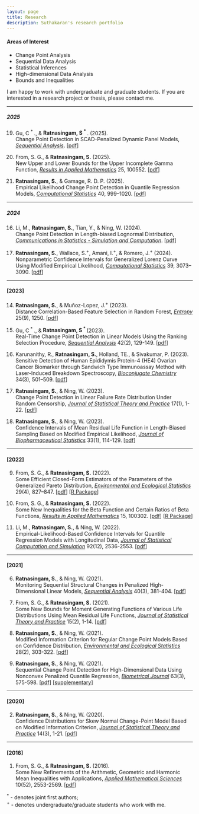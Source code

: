 ```yaml
---
layout: page
title: Research
description: Suthakaran's research portfolio
---
```


#### Areas of Interest

* Change Point Analysis
* Sequential Data Analysis
* Statistical Inferences
* High-dimensional Data Analysis
* Bounds and Inequalities

I am happy to work with undergraduate and graduate students. If you are interested in a research project or thesis, please contact me.

---


##### 2025

19) Gu, C <sup> * </sup>., & <b>Ratnasingam, S <sup> * </sup></b>. (2025).  
   Change Point Detection in SCAD-Penalized Dynamic Panel Models, <i><a href="https://doi.org/10.1080/07474946.2025.2510372" target="_blank">Sequential Analysis</a></i>. [<a href="../assets/2025CGSR.pdf" target="_blank">pdf</a>]

18) From, S. G., & <b>Ratnasingam, S.</b> (2025).  
   New Upper and Lower Bounds for the Upper Incomplete Gamma Function, <i><a href="https://doi.org/10.1016/j.rinam.2025.100552" target="_blank">Results in Applied Mathematics</a></i> 25, 100552. [<a href="../assets/2025FSRINAM.pdf" target="_blank">pdf</a>]

17) <b>Ratnasingam, S.</b>, & Gamage, R. D. P. (2025).  
   Empirical Likelihood Change Point Detection in Quantile Regression Models, <i><a href="https://doi.org/10.1007/s00180-024-01526-w" target="_blank">Computational Statistics</a></i> 40, 999–1020. [<a href="../assets/2024SRRG.pdf" target="_blank">pdf</a>]



---


##### 2024

16) Li, M., <b>Ratnasingam, S.</b>, Tian, Y., & Ning, W. (2024).  
   Change Point Detection in Length-biased Lognormal Distribution, <i><a href="https://doi.org/10.1080/03610918.2024.2386561" target="_blank">Communications in Statistics - Simulation and Computation</a></i>. [<a href="../assets/2024SRWN.pdf" target="_blank">pdf</a>]

15) <b>Ratnasingam, S.</b>, Wallace, S.<sup>+</sup>, Amani, I.<sup>+</sup>, & Romero, J.<sup>+</sup> (2024).  
   Nonparametric Confidence Intervals for Generalized Lorenz Curve Using Modified Empirical Likelihood, <i><a href="https://doi.org/10.1007/s00180-023-01431-8" target="_blank">Computational Statistics</a></i> 39, 3073–3090. [<a href="../assets/2023SRSIJ.pdf" target="_blank">pdf</a>]

---


#### [2023]

14) <b>Ratnasingam, S.</b>, & Muñoz-Lopez, J.<sup>+</sup> (2023).  
   Distance Correlation-Based Feature Selection in Random Forest, <i><a href="https://www.ncbi.nlm.nih.gov/pmc/articles/PMC10528294/" target="_blank">Entropy</a></i> 25(9), 1250. [<a href="../assets/2023SJEN.pdf" target="_blank">pdf</a>]

13) Gu, C<sup> * </sup>., & <b>Ratnasingam, S<sup> * </sup></b> (2023).  
   Real-Time Change Point Detection in Linear Models Using the Ranking Selection Procedure, <i><a href="https://doi.org/10.1080/07474946.2023.2187416" target="_blank">Sequential Analysis</a></i> 42(2), 129-149. [<a href="../assets/2023CGSR.pdf" target="_blank">pdf</a>]

12) Karunanithy, R., <b>Ratnasingam, S.</b>, Holland, TE., & Sivakumar, P. (2023).  
   Sensitive Detection of Human Epididymis Protein-4 (HE4) Ovarian Cancer Biomarker through Sandwich Type Immunoassay Method with Laser-Induced Breakdown Spectroscopy, <i><a href="https://doi.org/10.1021/acs.bioconjchem.2c00551" target="_blank">Bioconjugate Chemistry</a></i> 34(3), 501–509. [<a href="../assets/2023RKSU.pdf" target="_blank">pdf</a>]

11) <b>Ratnasingam, S.</b>, & Ning, W. (2023).  
   Change Point Detection in Linear Failure Rate Distribution Under Random Censorship, <i><a href="https://doi.org/10.1007/s42519-022-00309-0" target="_blank">Journal of Statistical Theory and Practice</a></i> 17(1), 1-22. [<a href="../assets/2023SWJSTP.pdf" target="_blank">pdf</a>]

10) <b>Ratnasingam, S.</b>, & Ning, W. (2023).  
    Confidence Intervals of Mean Residual Life Function in Length-Biased Sampling Based on Modified Empirical Likelihood, <i><a href="https://doi.org/10.1080/10543406.2022.2089157" target="_blank">Journal of Biopharmaceutical Statistics</a></i> 33(1), 114-129. [<a href="../assets/2023SWJBPS.pdf" target="_blank">pdf</a>]

---



#### [2022]

9) From, S. G., & <b>Ratnasingam, S.</b> (2022).  
    Some Efficient Closed-Form Estimators of the Parameters of the Generalized Pareto Distribution, <i><a href="https://doi.org/10.1007/s10651-022-00548-1" target="_blank">Environmental and Ecological Statistics</a></i> 29(4), 827–847. [<a href="../assets/2022FSEES.pdf" target="_blank">pdf</a>] [<a href="https://github.com/suthakaranr/EfficientClosedGPD" target="_blank">R Package</a>]

8) From, S. G., & <b>Ratnasingam, S.</b> (2022).  
    Some New Inequalities for the Beta Function and Certain Ratios of Beta Functions, <i><a href="https://doi.org/10.1016/j.rinam.2022.100302" target="_blank">Results in Applied Mathematics</a></i> 15, 100302. [<a href="../assets/2022FSRINAM.pdf" target="_blank">pdf</a>] [<a href="https://github.com/suthakaranr/IneqBetaFun" target="_blank">R Package</a>]

7) Li, M., <b>Ratnasingam, S.</b>, & Ning, W. (2022).  
    Empirical-Likelihood-Based Confidence Intervals for Quantile Regression Models with Longitudinal Data, <i><a href="https://doi.org/10.1080/00949655.2022.2043322" target="_blank">Journal of Statistical Computation and Simulation</a></i> 92(12), 2536-2553. [<a href="../assets/2022ELJSCS.pdf" target="_blank">pdf</a>]

---



#### [2021]

6) <b>Ratnasingam, S.</b>, & Ning, W. (2021).  
    Monitoring Sequential Structural Changes in Penalized High-Dimensional Linear Models, <i><a href="https://doi.org/10.1080/07474946.2021.1940500" target="_blank">Sequential Analysis</a></i> 40(3), 381-404. [<a href="../assets/2021SWSA.pdf" target="_blank">pdf</a>]

5) From, S. G., & <b>Ratnasingam, S.</b> (2021).  
    Some New Bounds for Moment Generating Functions of Various Life Distributions Using Mean Residual Life Functions, <i><a href="https://doi.org/10.1007/s42519-021-00176-1" target="_blank">Journal of Statistical Theory and Practice</a></i> 15(2), 1-14. [<a href="../assets/2021FSJSPT.pdf" target="_blank">pdf</a>]

4) <b>Ratnasingam, S.</b>, & Ning, W. (2021).  
    Modified Information Criterion for Regular Change Point Models Based on Confidence Distribution, <i><a href="https://doi.org/10.1007/s10651-021-00485-5" target="_blank">Environmental and Ecological Statistics</a></i> 28(2), 303-322. [<a href="../assets/2021SWEES.pdf" target="_blank">pdf</a>]

3) <b>Ratnasingam, S.</b>, & Ning, W. (2021).  
    Sequential Change Point Detection for High-Dimensional Data Using Nonconvex Penalized Quantile Regression, <i><a href="https://doi.org/10.1002/bimj.202000078" target="_blank">Biometrical Journal</a></i> 63(3), 575-598. [<a href="../assets/2020SWBJ.pdf" target="_blank">pdf</a>] [<a href="https://onlinelibrary.wiley.com/action/downloadSupplement?doi=10.1002%2Fbimj.202000078&file=bimj2203-sup-0002-SuppMat.pdf" target="_blank">supplementary</a>]

---


#### [2020]

2) <b>Ratnasingam, S.</b>, & Ning, W. (2020).  
    Confidence Distributions for Skew Normal Change-Point Model Based on Modified Information Criterion, <i><a href="https://doi.org/10.1007/s42519-020-00108-5" target="_blank">Journal of Statistical Theory and Practice</a></i> 14(3), 1-21. [<a href="../assets/2020SWJSPT.pdf" target="_blank">pdf</a>]


---


#### [2016]

1) From, S. G., & <b>Ratnasingam, S.</b> (2016).  
    Some New Refinements of the Arithmetic, Geometric and Harmonic Mean Inequalities with Applications, <i><a href="http://dx.doi.org/10.12988/ams.2016.66191" target="_blank">Applied Mathematical Sciences</a></i> 10(52), 2553-2569. [<a href="../assets/2016FSAMS.pdf" target="_blank">pdf</a>]


<sup>*</sup> - denotes joint first authors; <br>
<sup>+</sup> - denotes undergraduate/graduate students who work with me.
